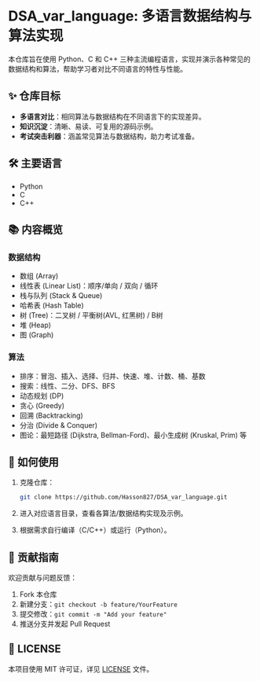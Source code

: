 # DSA_var_language: 多语言数据结构与算法实现

本仓库旨在使用 Python、C 和 C++ 三种主流编程语言，实现并演示各种常见的数据结构和算法，帮助学习者对比不同语言的特性与性能。

## ✨ 仓库目标

- **多语言对比**：相同算法与数据结构在不同语言下的实现差异。
- **知识沉淀**：清晰、易读、可复用的源码示例。
- **考试突击利器**：涵盖常见算法与数据结构，助力考试准备。

## 🛠️ 主要语言

- Python
- C
- C++

## 📚 内容概览

### 数据结构

- 数组 (Array)
- 线性表 (Linear List)：顺序/单向 / 双向 / 循环
- 栈与队列 (Stack & Queue)
- 哈希表 (Hash Table)
- 树 (Tree)：二叉树 / 平衡树(AVL, 红黑树) / B树
- 堆 (Heap)
- 图 (Graph)

### 算法

- 排序：冒泡、插入、选择、归并、快速、堆、计数、桶、基数
- 搜索：线性、二分、DFS、BFS
- 动态规划 (DP)
- 贪心 (Greedy)
- 回溯 (Backtracking)
- 分治 (Divide & Conquer)
- 图论：最短路径 (Dijkstra, Bellman-Ford)、最小生成树 (Kruskal, Prim) 等

## 🚀 如何使用

1. 克隆仓库：

   ```bash
   git clone https://github.com/Hasson827/DSA_var_language.git
   ```

2. 进入对应语言目录，查看各算法/数据结构实现及示例。
3. 根据需求自行编译（C/C++）或运行（Python）。

## 🤝 贡献指南

欢迎贡献与问题反馈：

1. Fork 本仓库
2. 新建分支：`git checkout -b feature/YourFeature`
3. 提交修改：`git commit -m "Add your feature"`
4. 推送分支并发起 Pull Request

## 📄 LICENSE

本项目使用 MIT 许可证，详见 [LICENSE](LICENSE) 文件。
